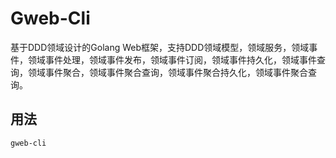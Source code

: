 # Gweb-Cli

基于DDD领域设计的Golang Web框架，支持DDD领域模型，领域服务，领域事件，领域事件处理，领域事件发布，领域事件订阅，领域事件持久化，领域事件查询，领域事件聚合，领域事件聚合查询，领域事件聚合持久化，领域事件聚合查询。


## 用法
```shell
gweb-cli
```
